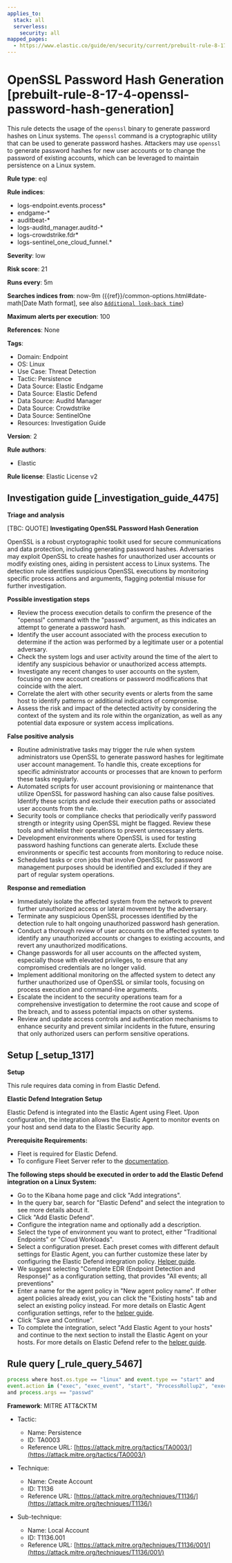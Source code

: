 ```yaml
---
applies_to:
  stack: all
  serverless:
    security: all
mapped_pages:
  - https://www.elastic.co/guide/en/security/current/prebuilt-rule-8-17-4-openssl-password-hash-generation.html
---
```


# OpenSSL Password Hash Generation [prebuilt-rule-8-17-4-openssl-password-hash-generation]

This rule detects the usage of the `openssl` binary to generate password hashes on Linux systems. The `openssl` command is a cryptographic utility that can be used to generate password hashes. Attackers may use `openssl` to generate password hashes for new user accounts or to change the password of existing accounts, which can be leveraged to maintain persistence on a Linux system.

**Rule type**: eql

**Rule indices**:

* logs-endpoint.events.process*
* endgame-*
* auditbeat-*
* logs-auditd_manager.auditd-*
* logs-crowdstrike.fdr*
* logs-sentinel_one_cloud_funnel.*

**Severity**: low

**Risk score**: 21

**Runs every**: 5m

**Searches indices from**: now-9m ({{ref}}/common-options.html#date-math[Date Math format], see also [`Additional look-back time`](docs-content://solutions/security/detect-and-alert/create-detection-rule.md#rule-schedule))

**Maximum alerts per execution**: 100

**References**: None

**Tags**:

* Domain: Endpoint
* OS: Linux
* Use Case: Threat Detection
* Tactic: Persistence
* Data Source: Elastic Endgame
* Data Source: Elastic Defend
* Data Source: Auditd Manager
* Data Source: Crowdstrike
* Data Source: SentinelOne
* Resources: Investigation Guide

**Version**: 2

**Rule authors**:

* Elastic

**Rule license**: Elastic License v2

## Investigation guide [_investigation_guide_4475]

**Triage and analysis**

[TBC: QUOTE]
**Investigating OpenSSL Password Hash Generation**

OpenSSL is a robust cryptographic toolkit used for secure communications and data protection, including generating password hashes. Adversaries may exploit OpenSSL to create hashes for unauthorized user accounts or modify existing ones, aiding in persistent access to Linux systems. The detection rule identifies suspicious OpenSSL executions by monitoring specific process actions and arguments, flagging potential misuse for further investigation.

**Possible investigation steps**

* Review the process execution details to confirm the presence of the "openssl" command with the "passwd" argument, as this indicates an attempt to generate a password hash.
* Identify the user account associated with the process execution to determine if the action was performed by a legitimate user or a potential adversary.
* Check the system logs and user activity around the time of the alert to identify any suspicious behavior or unauthorized access attempts.
* Investigate any recent changes to user accounts on the system, focusing on new account creations or password modifications that coincide with the alert.
* Correlate the alert with other security events or alerts from the same host to identify patterns or additional indicators of compromise.
* Assess the risk and impact of the detected activity by considering the context of the system and its role within the organization, as well as any potential data exposure or system access implications.

**False positive analysis**

* Routine administrative tasks may trigger the rule when system administrators use OpenSSL to generate password hashes for legitimate user account management. To handle this, create exceptions for specific administrator accounts or processes that are known to perform these tasks regularly.
* Automated scripts for user account provisioning or maintenance that utilize OpenSSL for password hashing can also cause false positives. Identify these scripts and exclude their execution paths or associated user accounts from the rule.
* Security tools or compliance checks that periodically verify password strength or integrity using OpenSSL might be flagged. Review these tools and whitelist their operations to prevent unnecessary alerts.
* Development environments where OpenSSL is used for testing password hashing functions can generate alerts. Exclude these environments or specific test accounts from monitoring to reduce noise.
* Scheduled tasks or cron jobs that involve OpenSSL for password management purposes should be identified and excluded if they are part of regular system operations.

**Response and remediation**

* Immediately isolate the affected system from the network to prevent further unauthorized access or lateral movement by the adversary.
* Terminate any suspicious OpenSSL processes identified by the detection rule to halt ongoing unauthorized password hash generation.
* Conduct a thorough review of user accounts on the affected system to identify any unauthorized accounts or changes to existing accounts, and revert any unauthorized modifications.
* Change passwords for all user accounts on the affected system, especially those with elevated privileges, to ensure that any compromised credentials are no longer valid.
* Implement additional monitoring on the affected system to detect any further unauthorized use of OpenSSL or similar tools, focusing on process execution and command-line arguments.
* Escalate the incident to the security operations team for a comprehensive investigation to determine the root cause and scope of the breach, and to assess potential impacts on other systems.
* Review and update access controls and authentication mechanisms to enhance security and prevent similar incidents in the future, ensuring that only authorized users can perform sensitive operations.


## Setup [_setup_1317]

**Setup**

This rule requires data coming in from Elastic Defend.

**Elastic Defend Integration Setup**

Elastic Defend is integrated into the Elastic Agent using Fleet. Upon configuration, the integration allows the Elastic Agent to monitor events on your host and send data to the Elastic Security app.

**Prerequisite Requirements:**

* Fleet is required for Elastic Defend.
* To configure Fleet Server refer to the [documentation](docs-content://reference/ingestion-tools/fleet/fleet-server.md).

**The following steps should be executed in order to add the Elastic Defend integration on a Linux System:**

* Go to the Kibana home page and click "Add integrations".
* In the query bar, search for "Elastic Defend" and select the integration to see more details about it.
* Click "Add Elastic Defend".
* Configure the integration name and optionally add a description.
* Select the type of environment you want to protect, either "Traditional Endpoints" or "Cloud Workloads".
* Select a configuration preset. Each preset comes with different default settings for Elastic Agent, you can further customize these later by configuring the Elastic Defend integration policy. [Helper guide](docs-content://solutions/security/configure-elastic-defend/configure-an-integration-policy-for-elastic-defend.md).
* We suggest selecting "Complete EDR (Endpoint Detection and Response)" as a configuration setting, that provides "All events; all preventions"
* Enter a name for the agent policy in "New agent policy name". If other agent policies already exist, you can click the "Existing hosts" tab and select an existing policy instead. For more details on Elastic Agent configuration settings, refer to the [helper guide](docs-content://reference/ingestion-tools/fleet/agent-policy.md).
* Click "Save and Continue".
* To complete the integration, select "Add Elastic Agent to your hosts" and continue to the next section to install the Elastic Agent on your hosts. For more details on Elastic Defend refer to the [helper guide](docs-content://solutions/security/configure-elastic-defend/install-elastic-defend.md).


## Rule query [_rule_query_5467]

```js
process where host.os.type == "linux" and event.type == "start" and
event.action in ("exec", "exec_event", "start", "ProcessRollup2", "executed") and process.name == "openssl"
and process.args == "passwd"
```

**Framework**: MITRE ATT&CKTM

* Tactic:

    * Name: Persistence
    * ID: TA0003
    * Reference URL: [https://attack.mitre.org/tactics/TA0003/](https://attack.mitre.org/tactics/TA0003/)

* Technique:

    * Name: Create Account
    * ID: T1136
    * Reference URL: [https://attack.mitre.org/techniques/T1136/](https://attack.mitre.org/techniques/T1136/)

* Sub-technique:

    * Name: Local Account
    * ID: T1136.001
    * Reference URL: [https://attack.mitre.org/techniques/T1136/001/](https://attack.mitre.org/techniques/T1136/001/)



